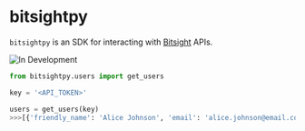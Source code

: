 # bitsightpy

```bitsightpy``` is an SDK for interacting with [Bitsight](https://bitsight.com) APIs.

![In Development](https://img.shields.io/badge/In%20DEVELOPMENT-8A2BE2?style=for-the-badge)

```py
from bitsightpy.users import get_users

key = '<API_TOKEN>'

users = get_users(key)
>>>[{'friendly_name': 'Alice Johnson', 'email': 'alice.johnson@email.com', ...}, ...]
```
